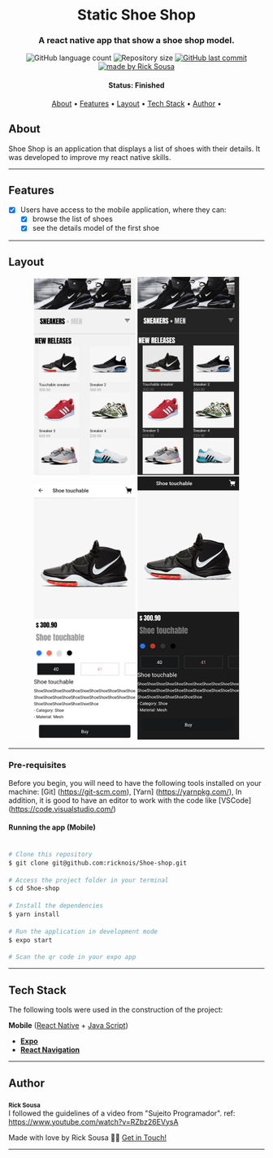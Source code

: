 <h1 align="center">
   Static Shoe Shop
</h1>

<h3 align="center">
    A react native app that show a shoe shop model.
</h3>

<p align="center">
  <img alt="GitHub language count" src="https://img.shields.io/github/languages/count/ricknois/Shoe-shop?color=%2304D361">

  <img alt="Repository size" src="https://img.shields.io/github/repo-size/ricknois/Shoe-shop">
  
  <a href="https://github.com/ricknois/Shoe-shop/commits/master">
    <img alt="GitHub last commit" src="https://img.shields.io/github/last-commit/ricknois/Shoe-shop">
  </a>
    
  <a href="https://ricknois.github.io/">
    <img alt="made by Rick Sousa" src="https://img.shields.io/badge/made%20by-Rick Sousa-%237519C1">
  </a>
  
<h4 align="center"> 
	 Status: Finished
</h4>

<p align="center">
 <a href="#about">About</a> •
 <a href="#features">Features</a> •
 <a href="#layout">Layout</a> • 
 <a href="#tech-stack">Tech Stack</a> • 
 <a href="#author">Author</a> • 

</p>


## About


Shoe Shop is an application that displays a list of shoes with their details.
It was developed to improve my react native skills.

---

## Features

- [x] Users have access to the mobile application, where they can:
   - [x] browse the list of shoes
   - [x] see the details model of the first shoe

---

## Layout

<p align="center">
  <img alt="People" title="#Shoe" src="./assets/home-mobile.jpeg" width="200px">
  
  <img alt="People" title="#Shoe" src="./assets/home-mobile-dark.jpeg" width="200px">

  <img alt="People" title="#Shoe" src="./assets/details-mobile.jpeg" width="200px">
  
  <img alt="People" title="#Shoe" src="./assets/details-mobile-dark.jpeg" width="200px">
</p>

---

### Pre-requisites

Before you begin, you will need to have the following tools installed on your machine:
[Git] (https://git-scm.com),
[Yarn] (https://yarnpkg.com/),
In addition, it is good to have an editor to work with the code like [VSCode] (https://code.visualstudio.com/)

#### Running the app (Mobile)

```bash

# Clone this repository
$ git clone git@github.com:ricknois/Shoe-shop.git

# Access the project folder in your terminal
$ cd Shoe-shop

# Install the dependencies
$ yarn install

# Run the application in development mode
$ expo start

# Scan the qr code in your expo app

```

---

## Tech Stack

The following tools were used in the construction of the project:

**Mobile**  ([React Native](http://www.reactnative.com/)  +  [Java Script](https://www.javascript.com/))

-   **[Expo](https://expo.io/)**
-   **[React Navigation](https://reactnavigation.org/)**

---

## Author

 <sub><b>Rick Sousa</b></sub>
 <br />
 I followed the guidelines of a video from "Sujeito Programador". ref: https://www.youtube.com/watch?v=RZbz26EVysA

Made with love by Rick Sousa 👋🏽 [Get in Touch!](https://www.linkedin.com/in/ricknois/)

---
